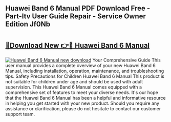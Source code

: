 ## Huawei Band 6 Manual PDF Download Free - Part-ltv User Guide Repair - Service Owner Edition Jf0Nb

# <h2><a href="http://cf10236.oget.top/?id=Huawei+Band+6+Manual">🔗Download New 👉🔴 Huawei Band 6 Manual</a></h2>

[![Huawei Band 6 Manual new download](https://i.imgur.com/5g1atiW.png)](http://cf10236.oget.top/?id=Huawei+Band+6+Manual)
Your Comprehensive Guide This user manual provides a complete overview of your new Huawei Band 6 Manual, including installation, operation, maintenance, and troubleshooting tips. Safety Precautions for Children Huawei Band 6 Manual This product is not suitable for children under age and should be used with adult supervision. This Huawei Band 6 Manual comes equipped with a comprehensive set of features to meet your diverse needs. It's our hope that the Huawei Band 6 Manual has been a helpful and informative resource in helping you get started with your new product. Should you require any assistance or clarification, please do not hesitate to contact our customer support team.
